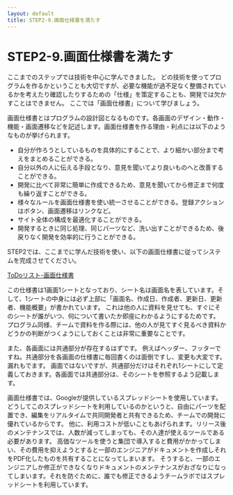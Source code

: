 ```yaml
---
layout: default
title: STEP2-9.画面仕様書を満たす
---
```

# STEP2-9.画面仕様書を満たす

ここまでのステップでは技術を中心に学んできました。
どの技術を使ってプログラムを作るかということも大切ですが、必要な機能が過不足なく整備されているかを考えたり確認したりするための「仕様」を策定することも、開発では欠かすことはできません。
ここでは「画面仕様書」について学びましょう。

画面仕様書とはプログラムの設計図となるものです。各画面のデザイン・動作・機能・画面遷移などを記述します。画面仕様書を作る理由・利点には以下のようなものが挙げられます。

* 自分が作ろうとしているものを具体的にすることで、より細かい部分まで考えをまとめることができる。
* 自分以外の人に伝える手段となり、意見を聞いてより良いものへと改善することができる。
* 開発に比べて非常に簡単に作成できるため、意見を聞いてから修正まで何度も繰り返すことができる。
* 様々なルールを画面仕様書を使い統一させることができる。登録アクションはボタン、画面遷移はリンクなど。
* サイト全体の構成を最適化することができる。
* 開発するときに同じ処理、同じパーツなど、洗い出すことができるため、後戻りなく開発を効率的に行うことができる。

STEP2では、ここまでに学んだ技術を使い、以下の画面仕様書に従ってシステムを完成させてください。

[ToDoリスト-画面仕様書](https://docs.google.com/spreadsheets/d/1_4966YxUYcZivq_Q9L5p18y0LSm3XKbgpGNojStsaCg/edit?usp=sharing)

この仕様書は1画面1シートとなっており、シート名は画面名を表しています。そして、1シートの中身には必ず上部に「画面名、作成日、作成者、更新日、更新者、機能概要」が書かれています。
これは他の人に資料を見せても、すぐにそのシートが誰がいつ、何について書いたか即座にわかるようにするためです。
プログラム同様、チームで資料を作る際には、他の人が見てすぐ見るべき資料かどうかの判断がつくようにしておくことは非常に重要なことです。

また、各画面には共通部分が存在するはずです。
例えばヘッダー、フッターですね。共通部分を各画面の仕様書に毎回書くのは面倒ですし、変更も大変です。漏れもでます。
画面ではないですが、共通部分だけはそれぞれ1シートにして定義しておきます。各画面では共通部分は、そのシートを参照するよう記載します。

画面仕様書では、Googleが提供しているスプレッドシートを使用しています。
どうしてこのスプレッドシートを利用しているのかというと、自由にパーツを配置でき、編集をリアルタイムで共同開発者と共有できるため、チームでの開発に優れているからです。
他に、利用コストが低いこともあげられます。リリース後のメンテナンスでは、人数が減ってしまっても、その人達が使えるツールである必要があります。
高価なツールを使うと集団で導入すると費用がかかってしまい、その費用を抑えようとすると一部のエンジニアがドキュメントを作成しそれをPDF化したものを共有することになってしまいます。
そうすると、一部のエンジニアしか修正ができなくなりドキュメントのメンテナンスがおざなりになってしまいます。それを防ぐために、誰でも修正できるようチームラボではスプレッドシートを利用しています。
